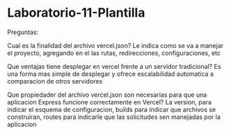 # Laboratorio-11-Plantilla

Preguntas:

Cual es la finalidad del archivo vercel.json?
Le indica como se va a manejar el proyecto, agregando en el las rutas, redirecciones, configuraciones, etc

Que ventajas tiene desplegar en vercel frente a un servidor tradicional?
Es una forma mas simple de desplegar y ofrece escalabilidad automatica a comparacion de otros servidores

Que propiedader del archivo vercel.json son necesarias para que una aplicacion Express funcione correctamente en Vercel?
La version, para indicar el esquema de configuracion, builds para indicar que archivos se construiran, routes para indicarle que las solicitudes sen manejadas
por la aplicacion
